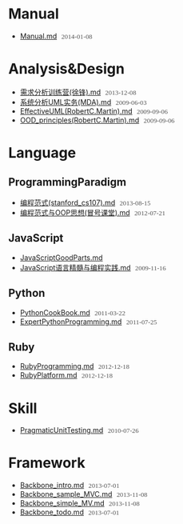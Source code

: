 # Manual
- [Manual.md](http://chinapub.duapp.com/gen_md?src=https%3A%2F%2Fraw2.github.com%2Fzyxstar%2Fmd_note%2Fmaster%2Fdocs%2FManual.md) <span>2014-01-08</span>

# Analysis&Design
- [需求分析训练营(徐锋).md](http://chinapub.duapp.com/gen_md?src=https%3A%2F%2Fraw2.github.com%2Fzyxstar%2Fmd_note%2Fmaster%2Fdocs%2FAnalysis%2526Design%2F%25E9%259C%2580%25E6%25B1%2582%25E5%2588%2586%25E6%259E%2590%25E8%25AE%25AD%25E7%25BB%2583%25E8%2590%25A5%2528%25E5%25BE%2590%25E9%2594%258B%2529.md) <span>2013-12-08</span>
- [系统分析UML实务(MDA).md](http://chinapub.duapp.com/gen_md?src=https%3A%2F%2Fraw2.github.com%2Fzyxstar%2Fmd_note%2Fmaster%2Fdocs%2FAnalysis%2526Design%2F%25E7%25B3%25BB%25E7%25BB%259F%25E5%2588%2586%25E6%259E%2590UML%25E5%25AE%259E%25E5%258A%25A1%2528MDA%2529.md) <span>2009-06-03</span>
- [EffectiveUML(RobertC.Martin).md](http://chinapub.duapp.com/gen_md?src=https%3A%2F%2Fraw2.github.com%2Fzyxstar%2Fmd_note%2Fmaster%2Fdocs%2FAnalysis%2526Design%2FEffectiveUML%2528RobertC.Martin%2529.md) <span>2009-09-06</span>
- [OOD_principles(RobertC.Martin).md](http://chinapub.duapp.com/gen_md?src=https%3A%2F%2Fraw2.github.com%2Fzyxstar%2Fmd_note%2Fmaster%2Fdocs%2FAnalysis%2526Design%2FOOD_principles%2528RobertC.Martin%2529.md) <span>2009-09-06</span>

# Language

## ProgrammingParadigm
- [编程范式(stanford_cs107).md](http://chinapub.duapp.com/gen_md?src=https%3A%2F%2Fraw2.github.com%2Fzyxstar%2Fmd_note%2Fmaster%2Fdocs%2FLanguage%2FProgrammingParadigm%2F%25E7%25BC%2596%25E7%25A8%258B%25E8%258C%2583%25E5%25BC%258F%2528stanford_cs107%2529.md) <span>2013-08-15</span>
- [编程范式与OOP思想(冒号课堂).md](http://chinapub.duapp.com/gen_md?src=https%3A%2F%2Fraw2.github.com%2Fzyxstar%2Fmd_note%2Fmaster%2Fdocs%2FLanguage%2FProgrammingParadigm%2F%25E7%25BC%2596%25E7%25A8%258B%25E8%258C%2583%25E5%25BC%258F%25E4%25B8%258EOOP%25E6%2580%259D%25E6%2583%25B3%2528%25E5%2586%2592%25E5%258F%25B7%25E8%25AF%25BE%25E5%25A0%2582%2529.md) <span>2012-07-21</span>

## JavaScript
- [JavaScriptGoodParts.md](http://chinapub.duapp.com/gen_md?src=https%3A%2F%2Fraw2.github.com%2Fzyxstar%2Fmd_note%2Fmaster%2Fdocs%2FLanguage%2FJavaScript%2FJavaScriptGoodParts.md) <span></span>
- [JavaScript语言精髓与编程实践.md](http://chinapub.duapp.com/gen_md?src=https%3A%2F%2Fraw2.github.com%2Fzyxstar%2Fmd_note%2Fmaster%2Fdocs%2FLanguage%2FJavaScript%2FJavaScript%25E8%25AF%25AD%25E8%25A8%2580%25E7%25B2%25BE%25E9%25AB%2593%25E4%25B8%258E%25E7%25BC%2596%25E7%25A8%258B%25E5%25AE%259E%25E8%25B7%25B5.md) <span>2009-11-16</span>

## Python
- [PythonCookBook.md](http://chinapub.duapp.com/gen_md?src=https%3A%2F%2Fraw2.github.com%2Fzyxstar%2Fmd_note%2Fmaster%2Fdocs%2FLanguage%2FPython%2FPythonCookBook.md) <span>2011-03-22</span>
- [ExpertPythonProgramming.md](http://chinapub.duapp.com/gen_md?src=https%3A%2F%2Fraw2.github.com%2Fzyxstar%2Fmd_note%2Fmaster%2Fdocs%2FLanguage%2FPython%2FExpertPythonProgramming.md) <span>2011-07-25</span>

## Ruby
- [RubyProgramming.md](http://chinapub.duapp.com/gen_md?src=https%3A%2F%2Fraw2.github.com%2Fzyxstar%2Fmd_note%2Fmaster%2Fdocs%2FLanguage%2FRuby%2FRubyProgramming.md) <span>2012-12-18</span>
- [RubyPlatform.md](http://chinapub.duapp.com/gen_md?src=https%3A%2F%2Fraw2.github.com%2Fzyxstar%2Fmd_note%2Fmaster%2Fdocs%2FLanguage%2FRuby%2FRubyPlatform.md) <span>2012-12-18</span>

# Skill
- [PragmaticUnitTesting.md](http://chinapub.duapp.com/gen_md?src=https%3A%2F%2Fraw2.github.com%2Fzyxstar%2Fmd_note%2Fmaster%2Fdocs%2FSkill%2FPragmaticUnitTesting.md) <span>2010-07-26</span>

# Framework
- [Backbone_intro.md](http://chinapub.duapp.com/gen_md?src=https%3A%2F%2Fraw2.github.com%2Fzyxstar%2Fmd_note%2Fmaster%2Fdocs%2FFramework%2FBackbone_intro.md) <span>2013-07-01</span>
- [Backbone_sample_MVC.md](http://chinapub.duapp.com/gen_md?src=https%3A%2F%2Fraw2.github.com%2Fzyxstar%2Fmd_note%2Fmaster%2Fdocs%2FFramework%2FBackbone_sample_MVC.md) <span>2013-11-08</span>
- [Backbone_simple_MV.md](http://chinapub.duapp.com/gen_md?src=https%3A%2F%2Fraw2.github.com%2Fzyxstar%2Fmd_note%2Fmaster%2Fdocs%2FFramework%2FBackbone_simple_MV.md) <span>2013-11-08</span>
- [Backbone_todo.md](http://chinapub.duapp.com/gen_md?src=https%3A%2F%2Fraw2.github.com%2Fzyxstar%2Fmd_note%2Fmaster%2Fdocs%2FFramework%2FBackbone_todo.md) <span>2013-07-01</span>
<style type="text/css">li span{font-size:0.95em;color:#555;font-family:'sans-serif';padding-left:5px;}</style>